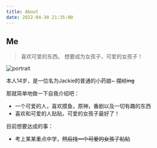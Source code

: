 ```yaml
---
title: About
date: 2022-04-30 21:35:00
---
```

## Me
> 喜欢可爱的东西。
> 想要成为女孩子，可爱的女孩子！

<div class="text-center">
  <div class="site-author-avatar">
    <img src="https://cdn.jsdelivr.net/gh/jackiecat0418/jackie-images@main/avatar.jpg" alt="portrait" title="ID : Jackie!">
  </div>
</div>

本人14岁，是一位名为Jackie的普通的小药娘~ ~~摆烂ing~~

那就简单地做一下自我介绍吧：
-    一个可爱的人，喜欢摸鱼，原神，番剧以及一切有趣的东西
-    <span class="heimu">喜欢和可爱的人贴贴，可爱的女孩子最好了！</span>

目前想要达成的事：
-    考上某某重点中学，~~然后找一个可爱的女孩子贴贴~~
